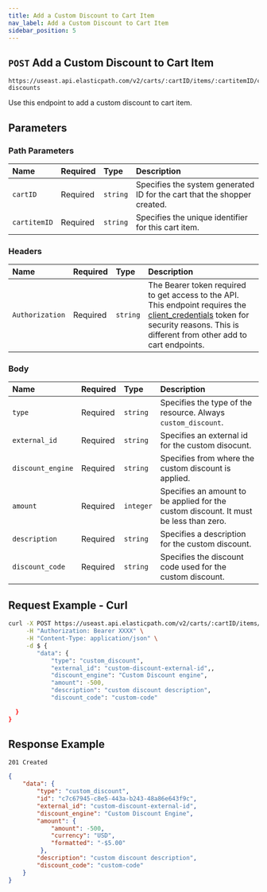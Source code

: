 ```yaml
---
title: Add a Custom Discount to Cart Item
nav_label: Add a Custom Discount to Cart Item
sidebar_position: 5
---
```


## `POST` Add a Custom Discount to Cart Item

```http
https://useast.api.elasticpath.com/v2/carts/:cartID/items/:cartitemID/custom-discounts
```

Use this endpoint to add a custom discount to cart item.

## Parameters

### Path Parameters

| Name         | Required | Type     | Description                                                              |
|:-------------|:---------|:---------|:-------------------------------------------------------------------------|
| `cartID`     | Required | `string` | Specifies the system generated ID for the cart that the shopper created. |
| `cartitemID` | Required | `string` | Specifies the unique identifier for this cart item.                      |

### Headers

| Name                      | Required | Type     | Description                |
|:--------------------------|:---------|:---------|:---------------------------|
| `Authorization`           | Required | `string` | The Bearer token required to get access to the API. This endpoint requires the [client_credentials](/docs/commerce-cloud/authentication/Tokens/client-credential-token) token for security reasons. This is different from other add to cart endpoints. |

### Body

| Name          | Required | Type     | Description                            |
|:--------------|:---------|:---------|:---------------------------------------|
| `type` | Required | `string` | Specifies the type of the resource. Always `custom_discount`. |
| `external_id` | Required | `string` | Specifies an external id for the custom disocunt. |
| `discount_engine` | Required | `string` | Specifies from where the custom discount is applied. |
| `amount`         | Required | `integer` | Specifies an amount to be applied for the custom discount. It must be less than zero. |
| `description`   | Required | `string` | Specifies a description for the custom discount. |
| `discount_code` | Required | `string` | Specifies the discount code used for the custom discount. |

## Request Example - Curl

```bash
curl -X POST https://useast.api.elasticpath.com/v2/carts/:cartID/items/:cartitemID/custom-discounts \
     -H "Authorization: Bearer XXXX" \
     -H "Content-Type: application/json" \
     -d $ {
        "data": {
            "type": "custom_discount",
            "external_id": "custom-discount-external-id",,
            "discount_engine": "Custom Discount engine",
            "amount": -500,
            "description": "custom discount description",
            "discount_code": "custom-code"

  }
}
```

## Response Example


`201 Created`

```json
{
    "data": {
        "type": "custom_discount",
        "id": "c7c67945-c8e5-443a-b243-48a86e643f9c",
        "external_id": "custom-discount-external-id",
        "discount_engine": "Custom Discount Engine",
        "amount": {
            "amount": -500,
            "currency": "USD",
            "formatted": "-$5.00"
         },
        "description": "custom discount description",
        "discount_code": "custom-code"
    }
}
```



